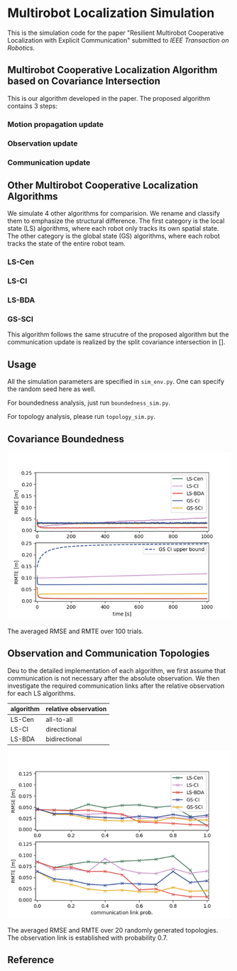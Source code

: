 # Multirobot Localization Simulation

This is the simulation code for the paper "Resilient Multirobot Cooperative Localization with Explicit Communication" submitted to *IEEE Transaction on Robotics*.



## Multirobot Cooperative Localization Algorithm based on Covariance Intersection

This is our algorithm developed in the paper. The proposed algorithm contains 3 steps:

### Motion propagation update

### Observation update

### Communication update



## Other Multirobot Cooperative Localization Algorithms

We simulate 4 other algorithms for comparision. We rename and classify them to emphasize the structural difference. The first category is the local state (LS) algorithms, where each robot only tracks its own spatial state. The other category is the global state (GS) algorithms, where each robot tracks the state of the entire robot team.

### LS-Cen

### LS-CI

### LS-BDA

### GS-SCI

This algorithm follows the same strucutre of the proposed algorithm but the communication update is realized by the split covariance intersection in [].



## Usage

All the simulation parameters are specified in `sim_env.py`. One can specify the random seed here as well.

For boundedness analysis, just run `boundedness_sim.py`.

For topology analysis, please run `topology_sim.py`.



## Covariance Boundedness


![](boundedness_result/performance.png)

The averaged RMSE and RMTE over 100 trials.


## Observation and Communication Topologies

Deu to the detailed implementation of each algorithm, we first assume that communication is not necessary after the absolute observation. We then investigate the required communication links after the relative observation for each LS algorithms. 

algorithm   | relative observation 
------------ | ------------- 
LS\-Cen | all\-to\-all
LS\-CI | directional
LS\-BDA | bidirectional

![](topology_result/topology.png)

The averaged RMSE and RMTE over 20 randomly generated topologies. The observation link is established with probability 0.7.


## Reference